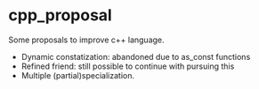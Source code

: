 # cpp_proposal
Some proposals to improve c++ language. 
- Dynamic constatization: abandoned due to as_const functions
- Refined friend: still possible to continue with pursuing this
- Multiple (partial)specialization.


